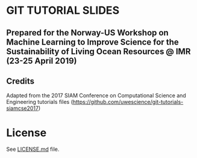 # GIT TUTORIAL SLIDES

## Prepared for the Norway-US Workshop on Machine Learning to Improve Science for the Sustainability of Living Ocean Resources @ IMR (23-25 April 2019) 

## Credits

Adapted from the 2017 SIAM Conference on Computational Science and Engineering tutorials files (https://github.com/uwescience/git-tutorials-siamcse2017)

# License

See [LICENSE.md](./LICENSE.md) file.

